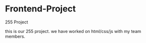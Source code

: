 # Frontend-Project
255 Project

this is our 255 project. we have worked on html/css/js with my team members.
